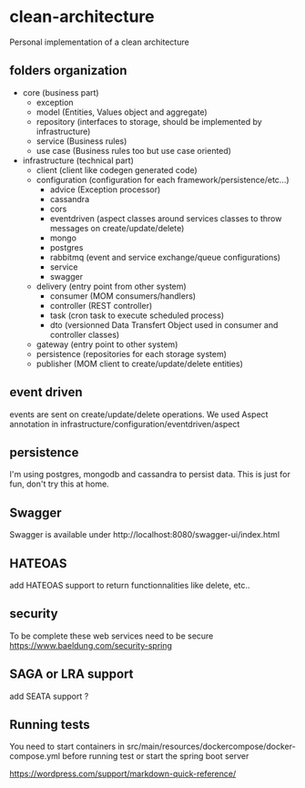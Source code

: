 # clean-architecture

Personal implementation of a clean architecture

## folders organization

* core (business part)
  * exception 
  * model (Entities, Values object and aggregate)
  * repository (interfaces to storage, should be implemented by infrastructure)
  * service (Business rules)
  * use case (Business rules too but use case oriented)
* infrastructure (technical part)
  * client (client like codegen generated code)
  * configuration (configuration for each framework/persistence/etc...)
    * advice (Exception processor)
    * cassandra 
    * cors
    * eventdriven (aspect classes around services classes to throw messages on create/update/delete)
    * mongo
    * postgres
    * rabbitmq (event and service exchange/queue configurations)
    * service
    * swagger
  * delivery (entry point from other system)
    * consumer (MOM consumers/handlers)
    * controller (REST controller)
    * task (cron task to execute scheduled process)
    * dto (versionned Data Transfert Object used in consumer and controller classes)
  * gateway (entry point to other system)
  * persistence (repositories for each storage system)
  * publisher (MOM client to create/update/delete entities)

## event driven

events are sent on create/update/delete operations.
We used Aspect annotation in infrastructure/configuration/eventdriven/aspect

## persistence

I'm using postgres, mongodb and cassandra to persist data.
This is just for fun, don't try this at home.

## Swagger

Swagger is available under
http://localhost:8080/swagger-ui/index.html

## HATEOAS

add HATEOAS support to return functionnalities like delete, etc..


## security 

To be complete these web services need to be secure
https://www.baeldung.com/security-spring

## SAGA or LRA support 

add SEATA support ?

## Running tests

You need to start containers in src/main/resources/dockercompose/docker-compose.yml
before running test or start the spring boot server

https://wordpress.com/support/markdown-quick-reference/
